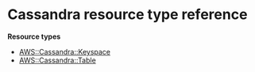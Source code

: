 # Cassandra resource type reference<a name="AWS_Cassandra"></a>

**Resource types**
+ [AWS::Cassandra::Keyspace](aws-resource-cassandra-keyspace.md)
+ [AWS::Cassandra::Table](aws-resource-cassandra-table.md)